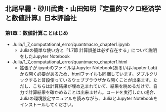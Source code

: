 ## 北尾早霧・砂川武貴・山田知明『定量的マクロ経済学と数値計算』日本評論社

### 第1章：数値計算ことはじめ

- Julia/1_7_computational_error/quantmacro_chapter1.ipynb
  - Juliaの簡単な使い方と「1.7節 計算誤差は必ず存在する」について説明をしたJupyter Notebook
- Julia/1_7_computational_error/quantmacro_chapter1.html
  - 拡張子が.ipynbのファイルはJupyter Notebook(あるいはJupyter Lab)から開く必要があるため、htmlファイルも同梱しています。ダブルクリックすると普段使っているウェブブラウザから開くことが出来ます。ただし、こちらは計算結果が埋め込まれていて、結果を眺めるだけで、自力で計算結果を確かめることは出来ません。コードを実行したい場合、Juliaの環境設定マニュアルを読みながら、JuliaとJupyter Notebookをインストールしてください。
